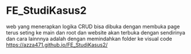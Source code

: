 # FE_StudiKasus2
web yang menerapkan logika CRUD bisa dibuka dengan membuka page terus seting ke main dan root dan website akan terbuka dengan sendirinya dan cara lainnnya adalah dengan memindahkan folder ke visual code
https://azza471.github.io/FE_StudiKasus2/
